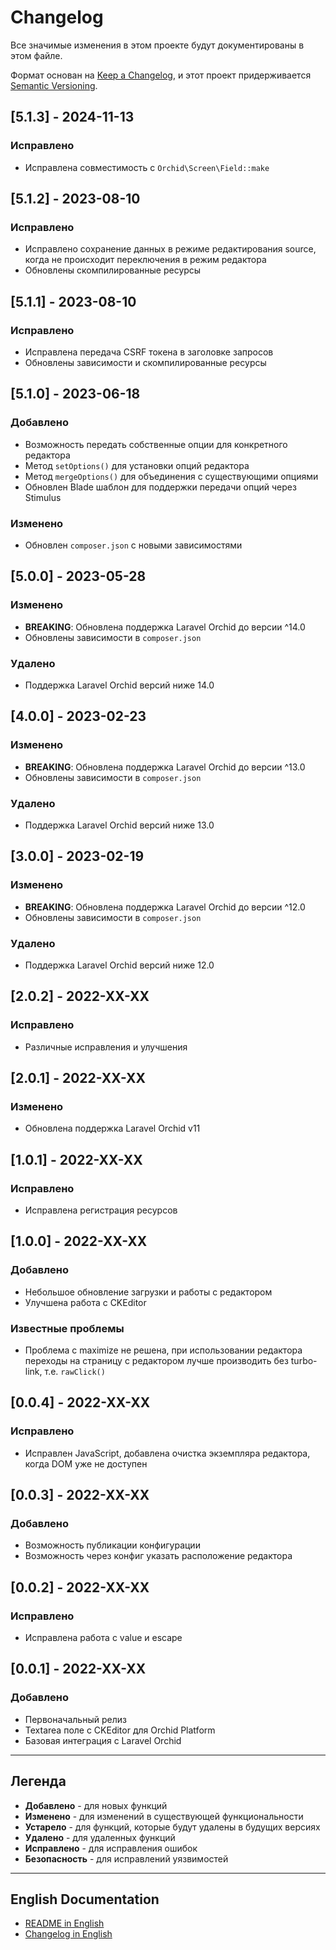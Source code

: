 # Changelog

Все значимые изменения в этом проекте будут документированы в этом файле.

Формат основан на [Keep a Changelog](https://keepachangelog.com/ru/1.0.0/),
и этот проект придерживается [Semantic Versioning](https://semver.org/spec/v2.0.0.html).

## [5.1.3] - 2024-11-13

### Исправлено
- Исправлена совместимость с `Orchid\Screen\Field::make`

## [5.1.2] - 2023-08-10

### Исправлено
- Исправлено сохранение данных в режиме редактирования source, когда не происходит переключения в режим редактора
- Обновлены скомпилированные ресурсы

## [5.1.1] - 2023-08-10

### Исправлено
- Исправлена передача CSRF токена в заголовке запросов
- Обновлены зависимости и скомпилированные ресурсы

## [5.1.0] - 2023-06-18

### Добавлено
- Возможность передать собственные опции для конкретного редактора
- Метод `setOptions()` для установки опций редактора
- Метод `mergeOptions()` для объединения с существующими опциями
- Обновлен Blade шаблон для поддержки передачи опций через Stimulus

### Изменено
- Обновлен `composer.json` с новыми зависимостями

## [5.0.0] - 2023-05-28

### Изменено
- **BREAKING**: Обновлена поддержка Laravel Orchid до версии ^14.0
- Обновлены зависимости в `composer.json`

### Удалено
- Поддержка Laravel Orchid версий ниже 14.0

## [4.0.0] - 2023-02-23

### Изменено
- **BREAKING**: Обновлена поддержка Laravel Orchid до версии ^13.0
- Обновлены зависимости в `composer.json`

### Удалено
- Поддержка Laravel Orchid версий ниже 13.0

## [3.0.0] - 2023-02-19

### Изменено
- **BREAKING**: Обновлена поддержка Laravel Orchid до версии ^12.0
- Обновлены зависимости в `composer.json`

### Удалено
- Поддержка Laravel Orchid версий ниже 12.0

## [2.0.2] - 2022-XX-XX

### Исправлено
- Различные исправления и улучшения

## [2.0.1] - 2022-XX-XX

### Изменено
- Обновлена поддержка Laravel Orchid v11

## [1.0.1] - 2022-XX-XX

### Исправлено
- Исправлена регистрация ресурсов

## [1.0.0] - 2022-XX-XX

### Добавлено
- Небольшое обновление загрузки и работы с редактором
- Улучшена работа с CKEditor

### Известные проблемы
- Проблема с maximize не решена, при использовании редактора переходы на страницу с редактором лучше производить без turbo-link, т.е. `rawClick()`

## [0.0.4] - 2022-XX-XX

### Исправлено
- Исправлен JavaScript, добавлена очистка экземпляра редактора, когда DOM уже не доступен

## [0.0.3] - 2022-XX-XX

### Добавлено
- Возможность публикации конфигурации
- Возможность через конфиг указать расположение редактора

## [0.0.2] - 2022-XX-XX

### Исправлено
- Исправлена работа с value и escape

## [0.0.1] - 2022-XX-XX

### Добавлено
- Первоначальный релиз
- Textarea поле с CKEditor для Orchid Platform
- Базовая интеграция с Laravel Orchid

---

## Легенда

- **Добавлено** - для новых функций
- **Изменено** - для изменений в существующей функциональности
- **Устарело** - для функций, которые будут удалены в будущих версиях
- **Удалено** - для удаленных функций
- **Исправлено** - для исправления ошибок
- **Безопасность** - для исправлений уязвимостей

---

## English Documentation

- [README in English](README.md)
- [Changelog in English](CHANGELOG.md)